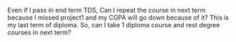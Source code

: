 Even if I pass in end term TDS, Can I repeat the course in next term because I
missed project1 and my CGPA will go down because of it?
This is my last term of diploma. So, can I take 1 diploma course and rest
degree courses in next term?